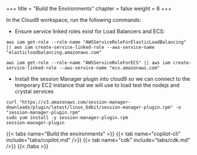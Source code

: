 +++
title = "Build the Environments"
chapter = false
weight = 6
+++

In the Cloud9 workspace, run the following commands:

- Ensure service linked roles exist for Load Balancers and ECS:

```
aws iam get-role --role-name "AWSServiceRoleForElasticLoadBalancing" || aws iam create-service-linked-role --aws-service-name "elasticloadbalancing.amazonaws.com"

aws iam get-role --role-name "AWSServiceRoleForECS" || aws iam create-service-linked-role --aws-service-name "ecs.amazonaws.com"
```

- Install the session Manager plugin into cloud9 so we can connect to the temporary EC2 instance that we will use to load test the nodejs and crystal services

```shell
curl "https://s3.amazonaws.com/session-manager-downloads/plugin/latest/linux_64bit/session-manager-plugin.rpm" -o "session-manager-plugin.rpm"
sudo yum install -y session-manager-plugin.rpm
session-manager-plugin
```

{{< tabs name="Build the environments" >}}
{{< tab name="copilot-cli" include="tabs/copilot.md" />}}
{{< tab name="cdk" include="tabs/cdk.md" />}}
{{< /tabs >}}

